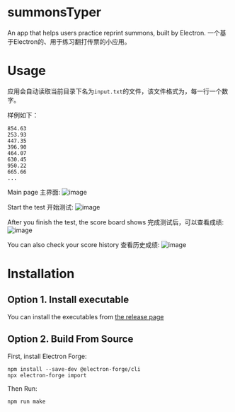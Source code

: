# summonsTyper
An app that helps users practice reprint summons, built by Electron. 一个基于Electron的、用于练习翻打传票的小应用。

# Usage
应用会自动读取当前目录下名为`input.txt`的文件，该文件格式为，每一行一个数字。

样例如下：
```
854.63
253.93
447.35
396.90
464.07
630.45
950.22
665.66
...
```


Main page 主界面:
![image](https://github.com/epigone707/summonsTyper/assets/62321106/047aead6-2c53-48a4-977a-8a3c3688ac8c)


Start the test 开始测试:
![image](https://github.com/epigone707/summonsTyper/assets/62321106/f995dfca-156a-45c0-96a5-24f96151b74b)

After you finish the test, the score board shows 完成测试后，可以查看成绩:
![image](https://github.com/epigone707/summonsTyper/assets/62321106/45324784-334f-4132-9d57-a70149eb08b8)

You can also check your score history 查看历史成绩:
![image](https://github.com/epigone707/summonsTyper/assets/62321106/8eebe54e-85e3-4cfe-94ee-97e9e05a3abb)


# Installation

## Option 1. Install executable
You can install the executables from [the release page](https://github.com/epigone707/summonsTyper/releases/tag/v1.0)

## Option 2. Build From Source
First, install Electron Forge:
```
npm install --save-dev @electron-forge/cli
npx electron-forge import
```
Then Run:
```
npm run make
```

